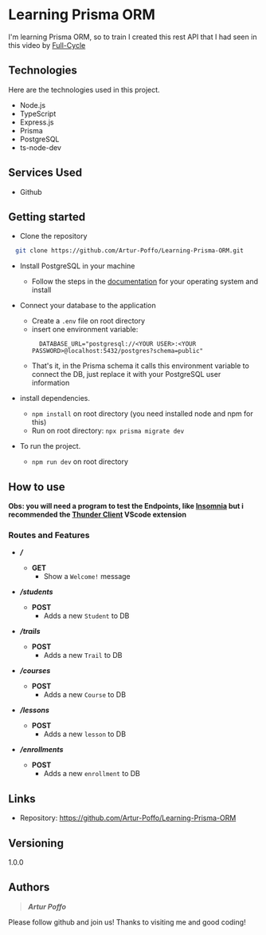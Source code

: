 # Learning Prisma ORM

I'm learning Prisma ORM, so to train I created this rest API that I had seen in this video by [Full-Cycle](https://www.youtube.com/watch?v=C8Oc31uk2Hw)

## Technologies 

Here are the technologies used in this project.

* Node.js
* TypeScript
* Express.js
* Prisma
* PostgreSQL
* ts-node-dev

## Services Used

* Github

## Getting started

* Clone the repository
```bash
  git clone https://github.com/Artur-Poffo/Learning-Prisma-ORM.git
```

* Install PostgreSQL in your machine
  - Follow the steps in the [documentation](https://www.postgresql.org/) for your operating system and install
  
* Connect your database to the application
  - Create a `.env` file on root directory
  - insert one environment variable:
    ```.env
      DATABASE_URL="postgresql://<YOUR USER>:<YOUR PASSWORD>@localhost:5432/postgres?schema=public"
    ```
  - That's it, in the Prisma schema it calls this environment variable to connect the DB, just replace it with your PostgreSQL user information
  
* install dependencies.
  - `npm install` on root directory (you need installed node and npm for this)
  -  Run on root directory: `npx prisma migrate dev`
* To run the project.
  - `npm run dev` on root directory

## How to use

**Obs: you will need a program to test the Endpoints, like [Insomnia](https://insomnia.rest/products/insomnia) but i recommended the [Thunder Client](https://www.thunderclient.com/) VScode extension**

### Routes and Features

* **_/_**
  * **GET**
    * Show a `Welcome!` message

* **_/students_**
  * **POST**
    * Adds a new `Student` to DB

* **_/trails_**
  * **POST**
    * Adds a new `Trail` to DB

* **_/courses_**
  * **POST**
    * Adds a new `Course` to DB

* **_/lessons_**
  * **POST**
    * Adds a new `lesson` to DB

* **_/enrollments_**
  * **POST**
    * Adds a new `enrollment` to DB

## Links
  - Repository: https://github.com/Artur-Poffo/Learning-Prisma-ORM

## Versioning

1.0.0

## Authors

> **_Artur Poffo_** 

Please follow github and join us!
Thanks to visiting me and good coding!
